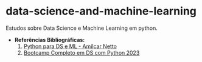 # data-science-and-machine-learning
 Estudos sobre Data Science e Machine Learning em python.
 * **Referências Bibliográficas:**
   1. [Python para DS e ML - Amílcar Netto](https://www.amazon.com.br/Python-Para-Data-Science-Descomplicado/dp/6555203374)
   2. [Bootcamp Completo em DS com Python 2023](https://www.udemy.com/course/curso-de-data-science-bootcamp-completo-em-data-science/?kw=bootcamp+completo+data+science+2023&src=sac&couponCode=LETSLEARNNOWPP)
  
